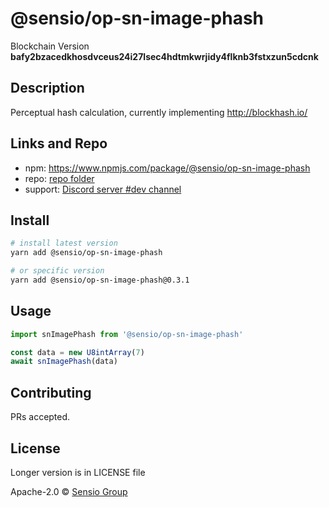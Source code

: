 # @sensio/op-sn-image-phash

Blockchain Version **bafy2bzacedkhosdvceus24i27lsec4hdtmkwrjidy4flknb3fstxzun5cdcnk**

## Description

Perceptual hash calculation, currently implementing http://blockhash.io/

## Links and Repo

- npm: https://www.npmjs.com/package/@sensio/op-sn-image-phash
- repo: [repo folder](https://gitlab.com/sensio_group/network-js/-/tree/master/operations/snImagePhash)
- support: [Discord server #dev channel](https://discord.gg/RQ9g29y)

## Install

```sh
# install latest version
yarn add @sensio/op-sn-image-phash

# or specific version
yarn add @sensio/op-sn-image-phash@0.3.1
```

## Usage

```ts
import snImagePhash from '@sensio/op-sn-image-phash'

const data = new U8intArray(7)
await snImagePhash(data)
```

## Contributing

PRs accepted.

## License

Longer version is in LICENSE file

Apache-2.0 © [Sensio Group](https://sensio.group)
